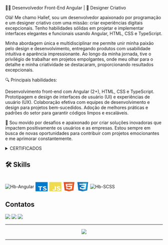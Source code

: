 👨‍💻 Desenvolvedor Front-End Angular | 🎨 Designer Criativo

 <!--- ## 🔗 SITE
 [Meu Site](https://hallefcoelho.github.io/hallef-brendo/)
 (asdasdas) 
<br>
-->

Olá! Me chamo Hallef, sou um desenvolvedor apaixonado por programação e um designer criativo com uma missão: criar experiências digitais excepcionais. Tenho habilidades sólidas em projetar e implementar interfaces elegantes e funcionais usando Angular, HTML, CSS e TypeScript.

Minha abordagem única e multidisciplinar me permite unir minha paixão pelo design e desenvolvimento, entregando produtos com usabilidade intuitiva e aparência impressionante. Ao longo da minha jornada, tive o privilégio de trabalhar em projetos empolgantes, onde meu olhar para o detalhe e minha criatividade se destacaram, proporcionando resultados excepcionais.

🔍 Principais habilidades:

Desenvolvimento front-end com Angular (2+), HTML, CSS e TypeScript.
Prototipagem e design de interfaces de usuário (UI) e experiências de usuário (UX).
Colaboração efetiva com equipes de desenvolvimento e design para projetos bem-sucedidos.
Adoção de melhores práticas e padrões do setor para garantir códigos limpos e escaláveis.

🚀 Sou movido por desafios e apaixonado por criar soluções inovadoras que impactem positivamente os usuários e as empresas. Estou sempre em busca de novas oportunidades para contribuir com projetos emocionantes e me aprimorar constantemente.
<!---
## :memo: CERTIFICADOS
- 🆙 Cerficado pela Udemy - [ Angular 2 (v13+) Typescript do Básico ao Avançado ](https://www.udemy.com/certificate/UC-278a68aa-1a08-45b6-9d25-85eb68412409/)
- 🆙 Cerficado pela Digital Innovation One - [ Trabalhando com Páginas SPA com Angular ](https://www.dio.me/certificate/118D6113/share)
- 🆙 Cerficado pela Alura - [ Angular: boas práticas em arquiteturas e formulários ](https://cursos.alura.com.br/certificate/e1738b21-ea07-44e7-b2d9-7e4d53dc7073)
- 🆙 Cerficado pela Alura - [ Angular: Explorando o framework ](https://cursos.alura.com.br/certificate/1be87cfd-9aac-48a1-8612-95fad7a3a77a)
- 🆙 Cerficado pela Alura - [ Angular: produtividade e organização com framework SPA ](https://cursos.alura.com.br/certificate/17f7ee64-1e5c-4756-a2a6-0ec91efbd805)
- 🆙 Cerficado pela Alura - [ Angular e RXJS: Programação reativa ](https://cursos.alura.com.br/certificate/103f0fb5-035a-4cfe-a01a-546a6fd94e38) 
- 🆙 Cerficado pela Alura - [ Bootstrap 4: Criando uma landing page responsiva ](https://cursos.alura.com.br/certificate/fafb67cb-075f-4eba-bb2e-d24bf86983ec)
- 🆙 Cerficado pela Alura - [ Node.Js: Criando sua primeira biblioteca ](https://cursos.alura.com.br/certificate/1ba244f8-fc33-4737-9f86-66063ed9bba4)
- 🆙 Cerficado pela Alura - [ Http: Entendendo a web por baixo dos panos ](https://cursos.alura.com.br/certificate/ecbe5c87-4f3b-4244-a910-9a385455b1c7)
-->



<details align="left">
  <summary>CERTIFICADOS</summary> 
   - 🆙 Cerficado pela Udemy - <a href="https://www.udemy.com/certificate/UC-278a68aa-1a08-45b6-9d25-85eb68412409">Angular 2 (v13+) Typescript do Básico ao Avançado</a>
    <br>
   - 🆙 Cerficado pela Digital Innovation One - <a href="https://www.dio.me/certificate/118D6113/share">Trabalhando com Páginas SPA com Angular</a>
    <br>
   - 🆙 Cerficado pela Alura - <a href="https://cursos.alura.com.br/certificate/e1738b21-ea07-44e7-b2d9-7e4d53dc7073">Angular: boas práticas em arquiteturas e formulários</a>
    <br>
   - 🆙 Cerficado pela Alura - <a href="https://cursos.alura.com.br/certificate/1be87cfd-9aac-48a1-8612-95fad7a3a77a"> Angular: Explorando o framework</a>
    <br>
   - 🆙 Cerficado pela Alura - <a href="https://cursos.alura.com.br/certificate/17f7ee64-1e5c-4756-a2a6-0ec91efbd805">Angular: produtividade e organização com framework SPA</a>
    <br>
   - 🆙 Cerficado pela Alura - <a href="https://cursos.alura.com.br/certificate/103f0fb5-035a-4cfe-a01a-546a6fd94e38">Angular e RXJS: Programação reativa</a>
    <br>
   - 🆙 Cerficado pela Alura - <a href="https://cursos.alura.com.br/certificate/fafb67cb-075f-4eba-bb2e-d24bf86983ec">Bootstrap 4: Criando uma landing page responsiva</a>
    <br>
   - 🆙 Cerficado pela Alura - <a href="https://cursos.alura.com.br/certificate/1ba244f8-fc33-4737-9f86-66063ed9bba4">Node.Js: Criando sua primeira biblioteca</a>
    <br>
   - 🆙 Cerficado pela Alura - <a href="https://cursos.alura.com.br/certificate/ecbe5c87-4f3b-4244-a910-9a385455b1c7">Http: Entendendo a web por baixo dos panos</a>
    <br> 
</details>

 ## 🛠️ Skills
</div>
<div style="display: inline_block"><br>
  <img align="center" alt="Hb-Angular" height="30" width="40" src="https://cdn.jsdelivr.net/gh/devicons/devicon/icons/angularjs/angularjs-original.svg">
  <img align="center" alt="Hb-Ts" height="30" width="40" src="https://raw.githubusercontent.com/devicons/devicon/master/icons/typescript/typescript-plain.svg">
  <img align="center" alt="Hb-Js" height="30" width="40" src="https://raw.githubusercontent.com/devicons/devicon/master/icons/javascript/javascript-plain.svg">
  <img align="center" alt="Hb-HTML" height="30" width="40" src="https://raw.githubusercontent.com/devicons/devicon/master/icons/html5/html5-original.svg">
  <img align="center" alt="Hb-CSS" height="30" width="40" src="https://raw.githubusercontent.com/devicons/devicon/master/icons/css3/css3-original.svg">
  <img align="center" alt="Hb-SCSS" height="30" width="40" src="https://cdn.jsdelivr.net/gh/devicons/devicon/icons/sass/sass-original.svg">
</div>

## Contatos

<div class="box" style> 
  <a href="https://www.instagram.com/hallef.coelho/" target="_blank"><img src="https://img.shields.io/badge/-Instagram-%23E4405F?style=for-the-badge&logo=instagram&logoColor=white" target="_blank"></a>
  <a href="https://www.linkedin.com/in/hallef-brendo-coelho-da-silva-38b473131/" target="_blank"><img src="https://img.shields.io/badge/-LinkedIn-%230077B5?style=for-the-badge&logo=linkedin&logoColor=white" target="_blank"></a>
  <a href = "mailto:hallefcoelho@gmail.com"><img src="https://img.shields.io/badge/-Gmail-%23333?style=for-the-badge&logo=gmail&logoColor=white" target="_blank"></a>
 
 <!--- 
  ![Snake animation](https://github.com/hallefcoelho/hallefcoelho/blob/output/github-contribution-grid-snake.svg)
 ![snake animation](https://github.com/hallefcoelho/hallefcoelho/blob/output/github-contribution-grid-snake2.svg)
 --->

</div>

<hr>
<div align="center">
  <a href="https://github.com/hallefcoelho">
   <!--
  <img height="200" src="https://github-readme-stats.vercel.app/api?username=hallefcoelho&show_icons=true&theme=radical&include_all_commits=true&count_private=true"/>
   -->
  <img height="200" src="https://github-readme-stats.vercel.app/api/top-langs/?username=hallefcoelho&layout=compact&langs_count=7&theme=radical"/>
</div> 
<hr>
 
